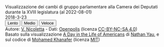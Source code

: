 <head>
<title>Cambi gruppo Camera XVIII</title>
<link rel="stylesheet" href="style/style.css" type="text/css" media="screen" />
<link rel="stylesheet" type="text/css" href="//cloud.typography.com/7626174/696048/css/fonts.css" />
<link href='https://fonts.googleapis.com/css?family=Inconsolata' rel='stylesheet' type='text/css'>
</head>
<meta charset="utf-8">
<style>

.node {
  stroke-width: 1.5px;
}

</style>
<body>
   
<!-- Connecting with D3 library-->
<script src="https://d3js.org/d3.v3.min.js" charset="utf-8"></script>
  
<div id="main-wrapper">
<div id="sidebar">
<div id="title">Visualizzazione dei cambi di gruppo parlamentare alla Camera dei Deputati durante la XVIII legislatura (al 2022-08-01)</div>
<div id="current_time">2018-3-23</div>
<div id="speed">
<div id="block_container">
<button type="button" >
<div class="togglebutton slow current" data-val="slow">Lento</div>
</button>
<button type="button" >
<div class="togglebutton medium" data-val="medium">Medio</div>
</button>
<button type="button" >
<div class="togglebutton fast" data-val="fast">Veloce</div>
</button>
</div>
<div class="clr"></div>
</div>
<div id="note"></div>
</div>
<div id="chart"></div>
<div id="cite">
Autore: <a href="https://twitter.com/vi__enne" target="_blank" rel="noopener">V. Nicoletta</a> - 
Dati: <a href="https://parlamento18.openpolis.it/i-gruppi-in-parlamento/camera" target="_blank" rel="noopener">Openpolis</a> 
(licenza 
<a href="https://creativecommons.org/licenses/by-nc/4.0/" target="_blank" rel="noopener">CC-BY-NC-SA 4.0</a>)
<br>
Basato sulla visualizzazione 
<a href="https://flowingdata.com/2015/12/15/a-day-in-the-life-of-americans/" target="_blank" rel="noopener">A Day in the Life of Americans</a> di 
<a href="https://flowingdata.com/about" target="_blank" rel="noopener">Nathan Yau</a>, e sul codice di 
<a href="https://gist.github.com/mohamedkhanafer/2f2ed4e2e7bff2c96481258675f88470" target="_blank" rel="noopener">Mohamed Khanafer</a> (licenza 
<a href="https://opensource.org/licenses/MIT" target="_blank" rel="noopener">MIT</a>)
</div>
<div class="clr"></div>
</div>
  <!-- Connecting with D3 library-->
<script src="https://d3js.org/d3.v3.min.js" charset="utf-8"></script>

  
  

<script>
var USER_SPEED = "slow";

var width = 900,
    height = 750,
	padding = 1,
	maxRadius = 3;
	// color = d3.scale.category10();
	
var sched_objs = [],
	curr_time = 0;

 
var act_codes = [
	{"index": "8", "short": "Forza Italia", "desc": "FI"},
	{"index": "9", "short": "Lega", "desc": "Lega"},
	{"index": "0", "short": "Fratelli d'Italia", "desc": "FdI"},
	{"index": "1", "short": "Misto", "desc": "Misto"},
	{"index": "5", "short": "Liberi e Uguali", "desc": "LeU"},
	{"index": "6", "short": "PD", "desc": "PD"},
	{"index": "4", "short": "Insieme Per il Futuro", "desc": "IpF"},
	{"index": "3", "short": "M5S", "desc": "M5S"},
	{"index": "2", "short": "Italia Viva", "desc": "IV"},
	{"index": "7", "short": "Coraggio Italia", "desc": "CI"},
	{"index": "10", "short": "Fuori Parlamento", "desc": "Out"},
];


var speeds = { "slow": 1000, "medium": 200, "fast": 20 };


var time_notes = [
	{ "start_time": 1, "stop_time": 18, "note": "Inizio XVIII legislatura della Repubblica Italiana" },
	{ "start_time": 19, "stop_time": 119, "note": "Formazione gruppo Liberi e Uguali" },
	{ "start_time": 540, "stop_time": 640, "note": "Nasce Italia Viva" },
	{ "start_time": 1064, "stop_time": 1159, "note": "Espulsione deputati M5S che non hanno votato la fiducia al governo Draghi" },
	{ "start_time": 1160, "stop_time": 1260, "note": "Nasce Coraggio Italia" },
	{ "start_time": 1550, "stop_time": 1650, "note": "Nasce Insieme Per il Futuro - Cessa di esistere Coraggio Italia" },

];
var notes_index = 0;


  
  
// Activity to put in center of circle arrangement
var center_act = "Out",
	center_pt = { "x": 380, "y": 365 };

  
  
  

// Coordinates for activities
var foci = {};
act_codes.forEach(function(code, i) {
	if (code.desc == center_act) {
		foci[code.index] = center_pt;
	} else {
		var theta = 2 * Math.PI / (act_codes.length-1);
		foci[code.index] = {x: 250 * Math.cos(i * theta)+380, y: 250 * Math.sin(i * theta)+365 };
	}
});


// Start the SVG
var svg = d3.select("#chart").append("svg")
    .attr("width", width)
    .attr("height", height);
  
  
  
//Data loading   
d3.csv('https://gist.githubusercontent.com/vi-enne/7c489a661e8a5cdbfb6fb0efba0ea237/raw/5df2ae22c022a852693dc446a6ad7712d30cc860/camera18', function(data) {
	data.forEach(function(d) {
		var day_array = d.day.split(",");
		var activities = [];
		for (var i=0; i < day_array.length; i++) {
			// Duration
			if (i % 2 == 1) {
				activities.push({'act': day_array[i-1], 'duration': +day_array[i]});
			}
		}
		sched_objs.push(activities);
	});
  
  
  
	// Used for percentages by time
	var act_counts = { "0": 0, "1": 0, "2": 0, "3": 0, "4": 0, "5": 0, "6": 0, "7": 0, "8": 0, "9": 0, "10": 0, "11": 0, "12": 0, "13": 0, "14": 0, "15": 0, "16": 0 };
	
  	// A node for each person's schedule
	var nodes = sched_objs.map(function(o,i) {
		var act = o[0].act;
		act_counts[act] += 1;
		var init_x = foci[act].x + Math.random();
		var init_y = foci[act].y + Math.random();
		return {
			act: act,
			radius: 3,
			x: init_x,
			y: init_y,
			color: color(act),
			moves: 0,
			next_move_time: o[0].duration,
			sched: o,
		}
	});
  
  
  	var force = d3.layout.force()
		.nodes(nodes)
		.size([width, height])
		// .links([])
		.gravity(0)
		.charge(0)
		.friction(.9)
		.on("tick", tick)
		.start();

	var circle = svg.selectAll("circle")
		.data(nodes)
	  .enter().append("circle")
		.attr("r", function(d) { return d.radius; })
		.style("fill", function(d) { return d.color; });
		// .call(force.drag);
	
	// Activity labels
	var label = svg.selectAll("text")
		.data(act_codes)
	  .enter().append("text")
		.attr("class", "actlabel")
		.attr("x", function(d, i) {
			if (d.desc == center_act) {
				return center_pt.x;
			} else {
				var theta = 2 * Math.PI / (act_codes.length-1);
				return 340 * Math.cos(i * theta)+380;
			}
			
		})
		.attr("y", function(d, i) {
			if (d.desc == center_act) {
				return center_pt.y;
			} else {
				var theta = 2 * Math.PI / (act_codes.length-1);
				return 340 * Math.sin(i * theta)+365;
			}
			
		});
  
  
  	label.append("tspan")
		.attr("x", function() { return d3.select(this.parentNode).attr("x"); })
		// .attr("dy", "1.3em")
		.attr("text-anchor", "middle")
		.text(function(d) {
			return d.short;
		});
	label.append("tspan")
		.attr("dy", "1.3em")
		.attr("x", function() { return d3.select(this.parentNode).attr("x"); })
		.attr("text-anchor", "middle")
		.attr("class", "actpct")
		.text(function(d) {
			return act_counts[d.index];
		});
	
  
  	// Update nodes based on activity and duration
	function timer() {
		d3.range(nodes.length).map(function(i) {
			var curr_node = nodes[i],
				curr_moves = curr_node.moves; 

			// Time to go to next activity
			if (curr_node.next_move_time == curr_time) {
				if (curr_node.moves == curr_node.sched.length-1) {
					curr_moves = 0;
				} else {
					curr_moves += 1;
				}
			
				// Subtract from current activity count
				act_counts[curr_node.act] -= 1;
			
				// Move on to next activity
				curr_node.act = curr_node.sched[ curr_moves ].act;
			
				// Add to new activity count
				act_counts[curr_node.act] += 1;
			
				curr_node.moves = curr_moves;
				curr_node.cx = foci[curr_node.act].x;
				curr_node.cy = foci[curr_node.act].y;
			
				nodes[i].next_move_time += nodes[i].sched[ curr_node.moves ].duration;
			}

		});

		force.resume();
		curr_time += 1;

    
 		// Update percentages
		label.selectAll("tspan.actpct")
			.text(function(d) {
				// return readablePercent(act_counts[d.index]);
				return act_counts[d.index];
			});
	
		// Update time
		var end_time = 1957
		var true_time = curr_time % end_time;
		d3.select("#current_time").text(daysToDate(true_time));
		
		// Update notes
		// var true_time = curr_time % 1440;
		if (true_time == time_notes[notes_index].start_time) {
			d3.select("#note")
				.style("top", "0px")
			  .transition()
				.duration(600)
				.style("top", "20px")
				.style("color", "#000000")
				.text(time_notes[notes_index].note);
		} 
	
		// Make note disappear at the end.
		else if (true_time == time_notes[notes_index].stop_time) {
			
			d3.select("#note").transition()
				.duration(1000)
				.style("top", "300px")
				.style("color", "#ffffff");
				
			notes_index += 1;
			if (notes_index == time_notes.length) {
				notes_index = 0;
			}
		}
		
		
		setTimeout(timer, speeds[USER_SPEED]);
	}
	setTimeout(timer, speeds[USER_SPEED]);
	
  
	function tick(e) {
	  var k = 0.04 * e.alpha;
  
	  // Push nodes toward their designated focus.
	  nodes.forEach(function(o, i) {
		var curr_act = o.act;
		
		// Make sleep more sluggish moving.
		if (curr_act == "0") {
			var damper = 0.6;
		} else {
			var damper = 1;
		}
		o.color = color(curr_act);
	    o.y += (foci[curr_act].y - o.y) * k * damper;
	    o.x += (foci[curr_act].x - o.x) * k * damper;
	  });

	  circle
	  	  .each(collide(.5))
	  	  .style("fill", function(d) { return d.color; })
	      .attr("cx", function(d) { return d.x; })
	      .attr("cy", function(d) { return d.y; });
	}

	// Resolve collisions between nodes.
	function collide(alpha) {
	  var quadtree = d3.geom.quadtree(nodes);
	  return function(d) {
	    var r = d.radius + maxRadius + padding,
	        nx1 = d.x - r,
	        nx2 = d.x + r,
	        ny1 = d.y - r,
	        ny2 = d.y + r;
	    quadtree.visit(function(quad, x1, y1, x2, y2) {
	      if (quad.point && (quad.point !== d)) {
	        var x = d.x - quad.point.x,
	            y = d.y - quad.point.y,
	            l = Math.sqrt(x * x + y * y),
	            r = d.radius + quad.point.radius + (d.act !== quad.point.act) * padding;
	        if (l < r) {
	          l = (l - r) / l * alpha;
	          d.x -= x *= l;
	          d.y -= y *= l;
	          quad.point.x += x;
	          quad.point.y += y;
	        }
	      }
	      return x1 > nx2 || x2 < nx1 || y1 > ny2 || y2 < ny1;
	    });
	  };
	}

	
	// Speed toggle
	d3.selectAll(".togglebutton")
      .on("click", function() {
        if (d3.select(this).attr("data-val") == "slow") {
            d3.select(".slow").classed("current", true);
			d3.select(".medium").classed("current", false);
            d3.select(".fast").classed("current", false);
        } else if (d3.select(this).attr("data-val") == "medium") {
            d3.select(".slow").classed("current", false);
			d3.select(".medium").classed("current", true);
            d3.select(".fast").classed("current", false);
        } 
		else {
            d3.select(".slow").classed("current", false);
			d3.select(".medium").classed("current", false);
			d3.select(".fast").classed("current", true);
        }
		
		USER_SPEED = d3.select(this).attr("data-val");
    });
}); // @end d3.tsv

function color(activity) {
	
	var colorByActivity = {
		"0": "#1a237e",
		"1": "#78909c",
		"2": "#ab47bc",
		"3": "#ffeb3b",
		"4": "#1b5e20",
		"5": "#b71c1c",
		"6": "#f44336",
		"7": "#f06292",
		"8": "#0d47a1",
		"9": "#303f9f",
		"10": "#d7ccc8",
	}
	
	return colorByActivity[activity];
	
}



// Output readable percent based on count.
function readablePercent(n) {
	var pct = 100 * n / 1000;
	if (pct < 1 && pct > 0) {
		pct = "<1%";
	} else {
		pct = Math.round(pct) + "%";
	}
	
	return pct;
}


// Day. Data is days from 2018-03-23.
function daysToDate(m) {
    m = Math.min(m,1593);
    var d = new Date("2018-03-23");
    d.setDate(d.getDate()+m);
    var y = d.getFullYear();
    var da = d.getDate();
    var mo = d.getMonth() + 1;
    return (y+'-'+mo+'-'+da);
}


</script>
